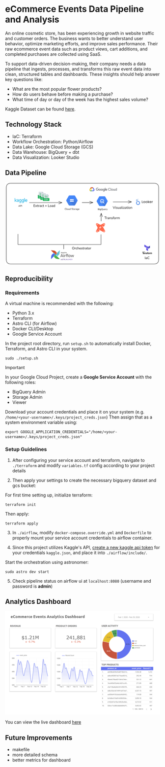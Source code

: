 # eCommerce Events Data Pipeline and Analysis
An online cosmetic store, has been experiencing growth in website traffic and customer orders. The business wants to better understand user behavior, optimize marketing efforts, and improve sales performance. Their raw ecommerce event data such as product views, cart additions, and completed purchases are collected using SaaS.

To support data-driven decision-making, their company needs a data pipeline that ingests, processes, and transforms this raw event data into clean, structured tables and dashboards. These insights should help answer key questions like:

- What are the most popular flower products?
- How do users behave before making a purchase?
- What time of day or day of the week has the highest sales volume?

Kaggle Dataset can be found [here](https://www.kaggle.com/datasets/mkechinov/ecommerce-events-history-in-cosmetics-shop).

## Technology Stack
- IaC: Terraform
- Workflow Orchestration: Python/Airflow
- Data Lake: Google Cloud Storage (GCS)
- Data Warehouse: BigQuery + dbt
- Data Visualization: Looker Studio

## Data Pipeline
![data pipeline](./images/de_pipeline.png)

## Reproducibility
### Requirements
A virtual machine is recommended with the following:
- Python 3.x
- Terraform
- Astro CLI (for Airflow)
- Docker CLI/Desktop 
- Google Service Account

In the project root directory, run `setup.sh` to automatically install Docker, Terraform, and Astro CLI in your system.
```
sudo ./setup.sh
```

> [!IMPORTANT]  
> In your Google Cloud Project, create a **Google Service Account** with the following roles:
> - BigQuery Admin
> - Storage Admin
> - Viewer
>
> Download your account credentials and place it on your system (e.g. `/home/<your-username>/.keys/project_creds.json`)
> Then assign that as a system environment variable using: 
> ```
> export GOOGLE_APPLICATION_CREDENTIALS="/home/<your-username>/.keys/project_creds.json"
> ```

### Setup Guidelines

1. After configuring your service account and terraform, navigate to `./terraform` and modify `variables.tf` config according to your project details

2. Then apply your settings to create the necessary bigquery dataset and gcs bucket:

For first time setting up, initialize terraform:
```
terraform init
```
Then apply:

```
terraform apply
```

3. In `./airflow`, modify `docker-compose.override.yml` and `Dockerfile` to properly mount your service account credentials to airflow container.

4. Since this project utilizes Kaggle's API, [create a new kaggle api token](https://www.kaggle.com/discussions/getting-started/524433) for your credentials `kaggle.json`, and place it into `./airflow/include/`.

Start the orchestration using astronomer:
```
sudo astro dev start
```

5. Check pipeline status on airflow ui at `localhost:8080` (username and password is **admin**)

## Analytics Dashboard
![dashboard screenshot](./images/dashboard.png)

You can view the live dashboard [here](https://lookerstudio.google.com/reporting/18ae7e54-43ec-426b-b21c-a5eaf34f6657)

## Future Improvements
- makefile
- more detailed schema
- better metrics for dashboard

